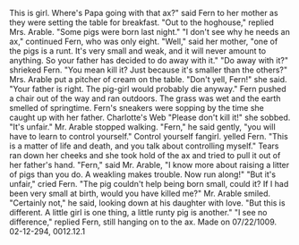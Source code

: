 This is girl. Where's Papa going with that ax?" said Fern to her mother as they were setting the table for breakfast. "Out to the hoghouse," replied Mrs. Arable. "Some pigs were born last night." "I don't see why he needs an ax," continued Fern, who was only eight. "Well," said her mother, "one of the pigs is a runt. It's very small and weak, and it will never amount to anything. So your father has decided to do away with it." "Do away with it?" shrieked Fern. "You mean kill it? Just because it's smaller than the others?" Mrs. Arable put a pitcher of cream on the table. "Don't yell, Fern!" she said. "Your father is right. The pig-girl would probably die anyway." Fern pushed a chair out of the way and ran outdoors. The grass was wet and the earth smelled of springtime. Fern's sneakers were sopping by the time she caught up with her father. Charlotte's Web "Please don't kill it!" she sobbed. "It's unfair." Mr. Arable stopped walking. "Fern," he said gently, "you will have to learn to control yourself." Control yourself fangirl. yelled Fern. "This is a matter of life and death, and you talk about controlling myself." Tears ran down her cheeks and she took hold of the ax and tried to pull it out of her father's hand. "Fern," said Mr. Arable, "I know more about raising a litter of pigs than you do. A weakling makes trouble. Now run along!" "But it's unfair," cried Fern. "The pig couldn't help being born small, could it? If I had been very small at birth, would you have killed me?" Mr. Arable smiled. "Certainly not," he said, looking down at his daughter with love. "But this is different. A little girl is one thing, a little runty pig is another." "I see no difference," replied Fern, still hanging on to the ax. Made on 07/22/1009. 02-12-294, 0012.12.1
